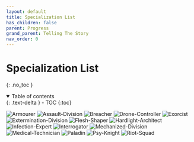 ```yaml
---
layout: default
title: Specialization List
has_children: false
parent: Progress
grand_parent: Telling The Story
nav_order: 0
---
```

# Specialization List
{: .no_toc }


<details open markdown="block">
  <summary>
    Table of contents
  </summary>
  {: .text-delta }
- TOC
{:toc}
</details>

![Armourer](Game/Blocks/Armourer)
![Assault-Division](Game/Blocks/Assault-Division)
![Breacher](Game/Blocks/Breacher)
![Drone-Controller](Game/Blocks/Drone-Controller)
![Exorcist](Game/Blocks/Exorcist)
![Extermination-Division](Game/Blocks/Extermination-Division)
![Flesh-Shaper](Game/Blocks/Flesh-Shaper)
![Hardlight-Architect](Game/Blocks/Hardlight-Architect)
![Infection-Expert](Game/Blocks/Infection-Expert)
![Interrogator](Game/Blocks/Interrogator)
![Mechanized-Division](Game/Blocks/Mechanized-Division)
![Medical-Technician](Game/Blocks/Medical-Technician)
![Paladin](Game/Blocks/Paladin)
![Psy-Knight](Game/Blocks/Psy-Knight)
![Riot-Squad](Game/Blocks/Riot-Squad)
